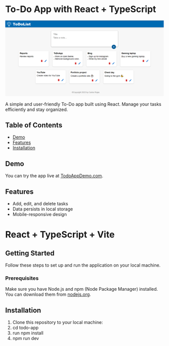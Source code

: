 # To-Do App with React + TypeScript

![App Screenshot](todoApp_Screenshot.png)

A simple and user-friendly To-Do app built using React. Manage your tasks efficiently and stay organized.

## Table of Contents
- [Demo](#demo)
- [Features](#features)
- [Installation](#installation)

## Demo

You can try the app live at [TodoAppDemo.com](https://www.todoappdemo.com).

## Features

- Add, edit, and delete tasks
- Data persists in local storage
- Mobile-responsive design

# React + TypeScript + Vite

## Getting Started

Follow these steps to set up and run the application on your local machine.

### Prerequisites

Make sure you have Node.js and npm (Node Package Manager) installed. You can download them from [nodejs.org](https://nodejs.org/).

## Installation

1. Clone this repository to your local machine:
2. cd todo-app
3. run npm install
4. npm run dev

